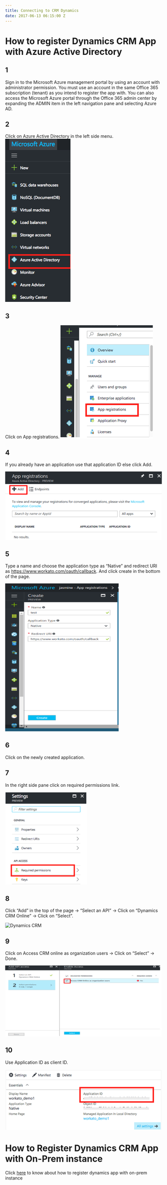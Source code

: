 ```yaml
---
title: Connecting to CRM Dynamics
date: 2017-06-13 06:15:00 Z
---
```



# How to register Dynamics CRM App with Azure Active Directory

## 1

Sign in to the Microsoft Azure management portal by using an account with administrator permission. You must use an account in the same Office 365 subscription (tenant) as you intend to register the app with. You can also access the Microsoft Azure portal through the Office 365 admin center by expanding the ADMIN item in the left navigation pane and selecting Azure AD.

## 2

Click on Azure Active Directory in the left side menu.
![Azure Directory](/assets/images/connectors/Register-Dynamics-CRM-App/azure-directory.png)


## 3

Click on App registrations.
![App Registration](/assets/images/connectors/Register-Dynamics-CRM-App/app-registrations.png)


## 4

If you already have an application use that application ID else click Add.

![Add](/assets/images/connectors/Register-Dynamics-CRM-App/add.png)

## 5

Type a name and choose the application type as “Native” and redirect URI as https://www.workato.com/oauth/callback. And click create in the bottom of the page.

![Redirect URI](/assets/images/connectors/Register-Dynamics-CRM-App/microsoft.png)

## 6

Click on the newly created application. 

## 7

In the right side pane click on required permissions link.

![Required permissions](/assets/images/connectors/Register-Dynamics-CRM-App/permission.png)

## 8

Click “Add” in the top of the page -> “Select an API” -> Click on “Dynamics CRM Online” -> Click on “Select”.

![Dynamics CRM](/assets/images/conectors/Register-Dynamics-CRM-App/added.png)

## 9

Click on Access CRM online as organization users -> Click on “Select” -> Done.

![CRM online](/assets/images/connectors/Register-Dynamics-CRM-App/access-CRM.png)

## 10

Use Application ID as client ID.

![Application ID](/assets/images/connectors/Register-Dynamics-CRM-App/appication-id.png)


# How to Register Dynamics CRM App with On-Prem instance

Click [here](https://technet.microsoft.com/itpro/powershell/windows/adfs/add-adfsclient) to know about how to register dynamics app with on-prem instance

